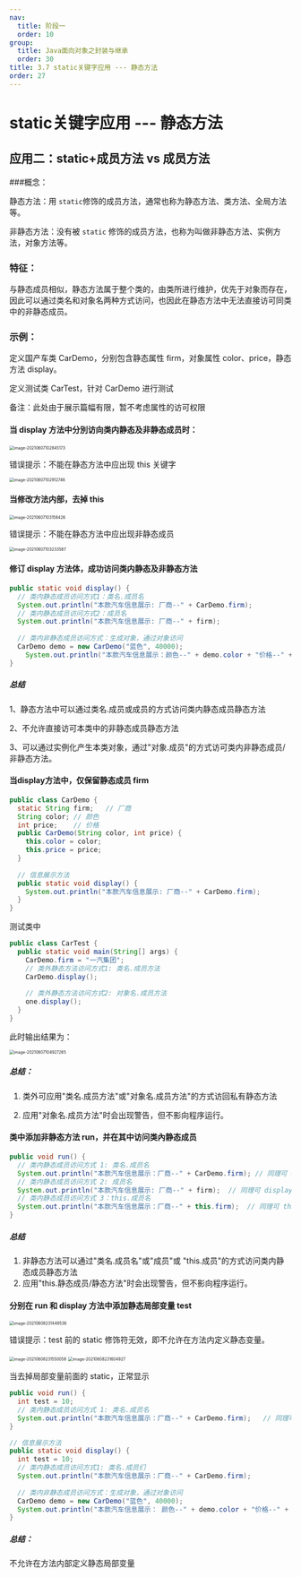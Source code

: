 ```yaml
---
nav:
  title: 阶段一
  order: 10
group:
  title: Java面向对象之封装与继承
  order: 30
title: 3.7 static关键字应用 --- 静态方法
order: 27
---
```


# static关键字应用 --- 静态方法

## 应用二：static+成员方法 vs 成员方法

###概念：

静态方法：用 `static`修饰的成员方法，通常也称为静态方法、类方法、全局方法等。

非静态方法：没有被 `static` 修饰的成员方法，也称为叫做非静态方法、实例方法，对象方法等。

### 特征：

与静态成员相似，静态方法属于整个类的，由类所进行维护，优先于对象而存在，因此可以通过类名和对象名两种方式访问，也因此在静态方法中无法直接访可同类中的非静态成员。

### 示例：

定义国产车类 CarDemo，分别包含静态属性 firm，对象属性 color、price，静态方法 display。

定义测试类 CarTest，针对 CarDemo 进行测试

备注：此处由于展示篇幅有限，暂不考虑属性的访可权限

#### 当 display 方法中分別访向类内静态及非静态成员时：

<img src="https://wsk-mweb.oss-cn-hangzhou.aliyuncs.com/ipic/2021-06-07-022854.png" alt="image-20210607102845173" style="zoom:50%;" />

错误提示：不能在静态方法中应出现 this 关键字

<img src="https://wsk-mweb.oss-cn-hangzhou.aliyuncs.com/ipic/2021-06-07-022921.png" alt="image-20210607102912746" style="zoom:50%;" />

#### 当修改方法内部，去掉 this

<img src="https://wsk-mweb.oss-cn-hangzhou.aliyuncs.com/ipic/2021-06-07-023206.png" alt="image-20210607103158426" style="zoom:50%;" />

错误提示：不能在静态方法中应出现非静态成员

<img src="https://wsk-mweb.oss-cn-hangzhou.aliyuncs.com/ipic/2021-06-07-023238.png" alt="image-20210607103233587" style="zoom:50%;" />

#### 修订 display 方法体，成功访问类内静态及非静态方法

```java
public static void display() {
  // 类内静态成员访问方式1：类名.成员名
  System.out.println("本款汽车信息展示: 厂商--" + CarDemo.firm);
  // 类内静态成员访问方式2：成员名
  System.out.println("本款汽车信息展示: 厂商--" + firm);
  
  // 类内非静态成员访问方式：生成对象，通过对象访问
  CarDemo demo = new CarDemo("蓝色", 40000);
 	System.out.println("本款汽车信息展示：颜色--" + demo.color + "价格--" + demo.price);	// 同理可 demo.run()
}
```

##### 总结

1、静态方法中可以通过类名.成员或成员的方式访问类内静态成员静态方法 

2、不允许直接访可本类中的非静态成员静态方法

3、可以通过实例化产生本类对象，通过"对象.成员"的方式访可类内非静态成员/非静态方法。

#### 当display方法中，仅保留静态成员 firm

```java
public class CarDemo {
  static String firm;	// 厂商
  String color;	// 颜色
  int price;	// 价格
  public CarDemo(String color, int price) {
    this.color = color;
    this.price = price;
  }
  
  // 信息展示方法
  public static void display() {
    System.out.println("本款汽车信息展示: 厂商--" + CarDemo.firm);
  }
}
```

测试类中

```java
public class CarTest {
  public static void main(String[] args) {
    CarDemo.firm = "一汽集团";
    // 类外静态方法访问方式1: 类名.成员方法
    CarDemo.display();
    
    // 类外静态方法访问方式2: 对象名.成员方法
    one.display();
  }
}
```

此时输出结果为：

<img src="https://wsk-mweb.oss-cn-hangzhou.aliyuncs.com/ipic/2021-06-07-024931.png" alt="image-20210607104927265" style="zoom:50%;" />

##### 总结：

1. 类外可应用"类名.成员方法"或"对象名.成员方法"的方式访回私有静态方法

2. 应用"对象名.成员方法"时会出现警告，但不影向程序运行。

#### 类中添加非静态方法 run，并在其中访问类內静态成员

```java
public void run() {
  // 类内静态成员访问方式 1: 类名.成员名
  System.out.println("本款汽车信息展示：厂商--" + CarDemo.firm); // 同理可 CarDemo.display()
  // 类内静态成员访问方式 2: 成员名
  System.out.println("本款汽车信息展示: 厂商--" + firm);	// 同理可 display()
  // 类内静态成员访问方式 3：this.成员名
  System.out.println("本款汽车信息展示：厂商--" + this.firm); 	// 同理可 this.display()
}
```

##### 总结

1. 非静态方法可以通过"类名.成员名"或"成员"或 "this.成员"的方式访问类内静态成员静态方法 
2. 应用"this.静态成员/静态方法"时会出现警告，但不影向程序运行。

#### 分别在 run 和 display 方法中添加静态局部变量 test

<img src="https://wsk-mweb.oss-cn-hangzhou.aliyuncs.com/ipic/2021-06-08-151454.png" alt="image-20210608231448536" style="zoom:50%;" />

错误提示：test 前的 static 修饰符无效，即不允许在方法内定义静态变量。

<img src="https://wsk-mweb.oss-cn-hangzhou.aliyuncs.com/ipic/2021-06-08-151555.png" alt="image-20210608231550058" style="zoom:50%;" />

<img src="https://wsk-mweb.oss-cn-hangzhou.aliyuncs.com/ipic/2021-06-08-151608.png" alt="image-20210608231604927" style="zoom:50%;" />

当去掉局部变量前面的 static，正常显示

```java
public void run() {
  int test = 10;
  // 类内静态成员访问方式 1: 类名.成员名
  System.out.println("本款汽车信息展示：厂商--" + CarDemo.firm);	// 同理可 CarDemo.display();
}

// 信息展示方法
public static void display() {
  int test = 10;
  // 类内静态成员访问方式1: 类名.成员们
  System.out.println("本款汽车信息展示：厂商--" + CarDemo.firm);
  
  // 类内非静态成员访问方式：生成对象，通过对象访问
  CarDemo demo = new CarDemo("蓝色", 40000);
  System.out.println("本款汽车信息展示： 颜色--" + demo.color + "价格--" + demo.price); 	// 同理可 demo.run()
}
```

##### 总结：

不允许在方法内部定义静态局部变量